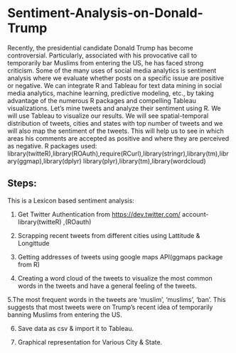 # Sentiment-Analysis-on-Donald-Trump
Recently, the presidential candidate Donald Trump has become controversial. Particularly, associated with his provocative call to temporarily bar Muslims from entering the US, he has faced strong criticism.
Some of the many uses of social media analytics is sentiment analysis where we evaluate whether posts on a specific issue are positive or negative.
We can integrate R and Tableau for text data mining in social media analytics, machine learning, predictive modeling, etc., by taking advantage of the numerous R packages and compelling Tableau visualizations. 
Let’s mine tweets and analyze their sentiment using R. 
We will use Tableau to visualize our results. 
We will see spatial-temporal distribution of tweets, cities and states with top number of tweets and we will also map the sentiment of the tweets. This will help us to see in which areas his comments are accepted as positive and where they are perceived as negative. R packages used:
library(twitteR),library(ROAuth),require(RCurl),library(stringr),library(tm),library(ggmap),library(dplyr)
library(plyr),library(tm),library(wordcloud)

## Steps:
This is a Lexicon based sentiment analysis:

1. Get Twitter Authentication from https://dev.twitter.com/ account- library(twitteR) ,(ROauth)

2. Scrapping recent tweets from different cities using Lattitude & Longittude 

3. Getting addresses of tweets using google maps API(ggmaps package from R)

4. Creating a word cloud of the tweets to visualize the most common words in the tweets and have a general feeling of the tweets.

5.The most frequent words in the tweets are ‘muslim’, ‘muslims’, ‘ban’. This suggests that most tweets were on Trump’s 
recent idea of temporarily banning Muslims from entering the US.

6. Save data as csv & import it to Tableau.

7. Graphical representation for Various City & State.
